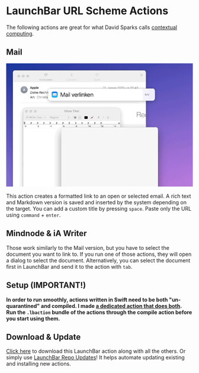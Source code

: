 # LaunchBar URL Scheme Actions

The following actions are great for what David Sparks calls [contextual computing](https://www.macsparky.com/blog/2020/12/linking-and-contextual-computing/).

## Mail

<img src="mailURL.gif" width="600"/> 

This action creates a formatted link to an open or selected email. A rich text and Markdown version is saved and inserted by the system depending on the target. You can add a custom title by pressing `space`. Paste only the URL using `command` + `enter`.

## Mindnode & iA Writer

Those work similarly to the Mail version, but you have to select the document you want to link to. If you run one of those actions, they will open a dialog to select the document. Alternatively, you can select the document first in LaunchBar and send it to the action with `tab`.

## Setup (IMPORTANT!)

**In order to run smoothly, actions written in Swift need to be both "un-quarantined" and compiled. I made [a dedicated action that does both](https://github.com/Ptujec/LaunchBar/tree/master/Compile-Swift-Action#readme). Run the `.lbaction` bundle of the actions through the compile action before you start using them.**


## Download & Update

[Click here](https://github.com/Ptujec/LaunchBar/archive/refs/heads/master.zip) to download this LaunchBar action along with all the others. Or simply use [LaunchBar Repo Updates](https://github.com/Ptujec/LaunchBar/tree/master/LB-Repo-Updates#launchbar-repo-updates-action)! It helps automate updating existing and installing new actions.
